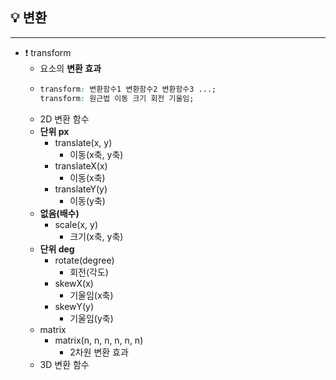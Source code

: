 ## 💡 변환
---
- ❗ transform
  - 요소의 **변환 효과**
  - ```CSS
    transform: 변환함수1 변환함수2 변환함수3 ...;
    transform: 원근법 이동 크기 회전 기울임;
    ```
  - 2D 변환 함수
  - **단위 px**
    - translate(x, y)
      - 이동(x축, y축)
    - translateX(x)
      - 이동(x축)
    - translateY(y)
      - 이동(y축)
  - **없음(배수)**
    - scale(x, y)
      - 크기(x축, y축)
  - **단위 deg**
    - rotate(degree)
      - 회전(각도)
    - skewX(x)
      - 기울임(x축)
    - skewY(y)
      - 기울임(y축)
  - matrix
    - matrix(n, n, n, n, n, n)
      - 2차원 변환 효과
  - 3D 변환 함수
